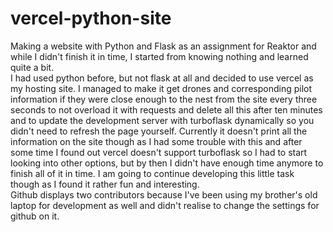 # vercel-python-site
Making a website with Python and Flask as an assignment for Reaktor and while I didn't finish it in time, I started from knowing nothing and learned quite a bit.  
I had used python before, but not flask at all and decided to use vercel as my hosting site.  I managed to make it get drones and corresponding pilot information if they were close enough to the nest from the site every three seconds to not overload it with requests and delete all this after ten minutes and to update the development server with turboflask dynamically so you didn't need to refresh the page yourself. Currently it doesn't print all the information on the site though as I had some trouble with this and after some time I found out vercel doesn't support turboflask so I had to start looking into other options, but by then I didn't have enough time anymore to finish all of it in time. I am going to continue developing this little task though as I found it rather fun and interesting.  
Github displays two contributors because I've been using my brother's old laptop for development as well and didn't realise to change the settings for github on it.
